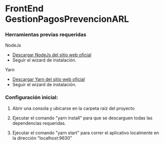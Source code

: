 # FrontEnd GestionPagosPrevencionARL

### Herramientas previas requeridas

NodeJs
 - [Descargar NodeJs del sitio web oficial](https://nodejs.org/en/download/)
 - Seguir el wizard de instalación.

Yarn
 - [Descargar Yarn del sitio web oficial](https://yarnpkg.com/en/docs/install)
 - Seguir el wizard de instalación.
        



### Configuración inicial:

1. Abrir una consola y ubicarse en la carpeta raíz del proyecto

2. Ejecutar el comando "yarn install" para que se descarguen todas las dependencias requeridas.

3. Ejecutar el comando "yarn start" para correr el aplicativo localmente en la dirección "localhost:9630"
